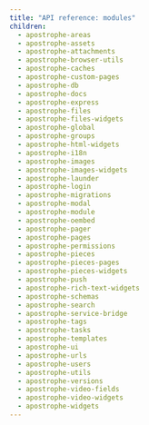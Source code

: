 ```yaml
---
title: "API reference: modules"
children:
  - apostrophe-areas
  - apostrophe-assets
  - apostrophe-attachments
  - apostrophe-browser-utils
  - apostrophe-caches
  - apostrophe-custom-pages
  - apostrophe-db
  - apostrophe-docs
  - apostrophe-express
  - apostrophe-files
  - apostrophe-files-widgets
  - apostrophe-global
  - apostrophe-groups
  - apostrophe-html-widgets
  - apostrophe-i18n
  - apostrophe-images
  - apostrophe-images-widgets
  - apostrophe-launder
  - apostrophe-login
  - apostrophe-migrations
  - apostrophe-modal
  - apostrophe-module
  - apostrophe-oembed
  - apostrophe-pager
  - apostrophe-pages
  - apostrophe-permissions
  - apostrophe-pieces
  - apostrophe-pieces-pages
  - apostrophe-pieces-widgets
  - apostrophe-push
  - apostrophe-rich-text-widgets
  - apostrophe-schemas
  - apostrophe-search
  - apostrophe-service-bridge
  - apostrophe-tags
  - apostrophe-tasks
  - apostrophe-templates
  - apostrophe-ui
  - apostrophe-urls
  - apostrophe-users
  - apostrophe-utils
  - apostrophe-versions
  - apostrophe-video-fields
  - apostrophe-video-widgets
  - apostrophe-widgets
---
```

